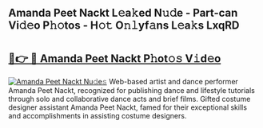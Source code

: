 ## Amanda Peet Nackt L𝚎a𝚔ed N𝚞𝚍e - Part-can Vi𝚍𝚎o P𝚑𝚘tos - H𝚘𝚝 O𝚗𝚕yf𝚊ns L𝚎a𝚔s LxqRD

# <h2><a href="http://kfcd49n.oniu.top/?m=Amanda+Peet+Nackt">🔗👉 🔴 Amanda Peet Nackt P𝚑ot𝚘𝚜 V𝚒d𝚎o</a></h2>

[![Amanda Peet Nackt Nu𝚍e𝚜](https://i.imgur.com/0qMVB7G.gif)](http://kfcd49n.oniu.top/?m=Amanda+Peet+Nackt)
Web-based artist and dance performer Amanda Peet Nackt, recognized for publishing dance and lifestyle tutorials through solo and collaborative dance acts and brief films. Gifted costume designer assistant Amanda Peet Nackt, famed for their exceptional skills and accomplishments in assisting costume designers.  
